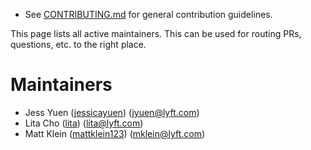* See [CONTRIBUTING.md](CONTRIBUTING.md) for general contribution guidelines.

This page lists all active maintainers. This can be used for routing PRs, questions, etc. to the
right place.

# Maintainers

* Jess Yuen ([jessicayuen](https://github.com/jessicayuen)) (jyuen@lyft.com)
* Lita Cho ([lita](https://github.com/lita)) (lita@lyft.com)
* Matt Klein ([mattklein123](https://github.com/mattklein123)) (mklein@lyft.com)
